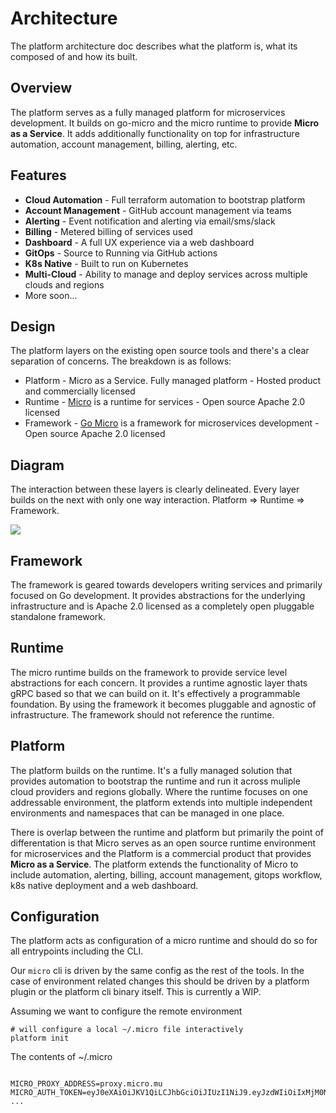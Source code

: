 # Architecture

The platform architecture doc describes what the platform is, what its composed of and how its built.

## Overview

The platform serves as a fully managed platform for microservices development. It builds on go-micro 
and the micro runtime to provide **Micro as a Service**. It adds additionally functionality on top for 
infrastructure automation, account management, billing, alerting, etc.

## Features

- **Cloud Automation** - Full terraform automation to bootstrap platform
- **Account Management** - GitHub account management via teams
- **Alerting** - Event notification and alerting via email/sms/slack
- **Billing** - Metered billing of services used
- **Dashboard** - A full UX experience via a web dashboard
- **GitOps** - Source to Running via GitHub actions
- **K8s Native** - Built to run on Kubernetes
- **Multi-Cloud** - Ability to manage and deploy services across multiple clouds and regions
- More soon...

## Design

The platform layers on the existing open source tools and there's a clear separation of concerns. The breakdown 
is as follows:

- Platform - Micro as a Service. Fully managed platform - Hosted product and commercially licensed
- Runtime - [Micro](https://github.com/micro/micro) is a runtime for services - Open source Apache 2.0 licensed
- Framework - [Go Micro](https://github.com/macheal/go-micro) is a framework for microservices development - Open source Apache 2.0 licensed

## Diagram

The interaction between these layers is clearly delineated. Every layer builds on the next with only 
one way interaction. Platform => Runtime => Framework.

<img src="images/architecture.png" />

## Framework

The framework is geared towards developers writing services and primarily focused on Go development. It provides 
abstractions for the underlying infrastructure and is Apache 2.0 licensed as a completely open pluggable standalone 
framework.

## Runtime

The micro runtime builds on the framework to provide service level abstractions for each concern. It provides a 
runtime agnostic layer thats gRPC based so that we can build on it. It's effectively a programmable foundation. 
By using the framework it becomes pluggable and agnostic of infrastructure. The framework should not reference 
the runtime.

## Platform

The platform builds on the runtime. It's a fully managed solution that provides automation to bootstrap the runtime 
and run it across muliple cloud providers and regions globally. Where the runtime focuses on one addressable 
environment, the platform extends into multiple independent environments and namespaces that can be managed in one place.

There is overlap between the runtime and platform but primarily the point of differentation is that Micro serves 
as an open source runtime environment for microservices and the Platform is a commercial product that provides 
**Micro as a Service**. The platform extends the functionality of Micro to include automation, alerting, billing, 
account management, gitops workflow, k8s native deployment and a web dashboard.

## Configuration

The platform acts as configuration of a micro runtime and should do so for all entrypoints including the CLI.

Our `micro` cli is driven by the same config as the rest of the tools. In the case of environment related changes 
this should be driven by a platform plugin or the platform cli binary itself. This is currently a WIP.

Assuming we want to configure the remote environment

```
# will configure a local ~/.micro file interactively
platform init
```

The contents of ~/.micro

```

MICRO_PROXY_ADDRESS=proxy.micro.mu
MICRO_AUTH_TOKEN=eyJ0eXAiOiJKV1QiLCJhbGciOiJIUzI1NiJ9.eyJzdWIiOiIxMjM0NTY3ODkw
...
```

